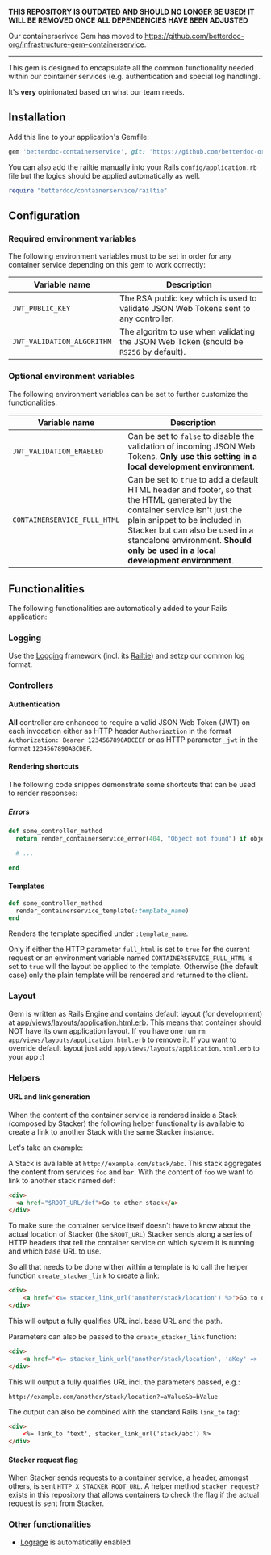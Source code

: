 **THIS REPOSITORY IS OUTDATED AND SHOULD NO LONGER BE USED! IT WILL BE REMOVED ONCE ALL DEPENDENCIES HAVE BEEN ADJUSTED**

Our containerserivce Gem has moved to https://github.com/betterdoc-org/infrastructure-gem-containerservice. 

---

This gem is designed to encapsulate all the common functionality needed within our cointainer services (e.g. authentication and special log handling).

It's **very** opinionated based on what our team needs.

## Installation

Add this line to your application's Gemfile:

```ruby
gem 'betterdoc-containerservice', git: 'https://github.com/betterdoc-org/general-gem-betterdoc-containerservice'
```

You can also add the railtie manually into your Rails `config/application.rb` file but the logics should be applied automatically as well.

```ruby
require "betterdoc/containerservice/railtie"
```

## Configuration

### Required environment variables

The following environment variables must to be set in order for any container service depending on this gem to work correctly:

| Variable name | Description |
| ------------- | ----------- |
| `JWT_PUBLIC_KEY` | The RSA public key which is used to validate JSON Web Tokens sent to any controller. |
| `JWT_VALIDATION_ALGORITHM` | The algoritm to use when validating the JSON Web Token (should be `RS256` by default). |

### Optional environment variables

The following environment variables can be set to further customize the functionalities:

| Variable name | Description |
| ------------- | ----------- |
| `JWT_VALIDATION_ENABLED` | Can be set to `false` to disable the validation of incoming JSON Web Tokens. **Only use this setting in a local development environment**. |
| `CONTAINERSERVICE_FULL_HTML` | Can be set to `true` to add a default HTML header and footer, so that the HTML generated by the container service isn't just the plain snippet to be included in Stacker but can also be used in a standalone environment. **Should only be used in a local development environment**. |

## Functionalities

The following functionalities are automatically added to your Rails application:

### Logging

Use the [Logging](https://github.com/TwP/logging) framework (incl. its [Railtie](https://github.com/TwP/logging-rails)) and setzp our common log format.

### Controllers

#### Authentication

**All** controller are enhanced to require a valid JSON Web Token (JWT) on each invocation either as HTTP header `Authoriaztion` in the format `Authorization: Bearer 1234567890ABCEEF` or as HTTP parameter `_jwt` in the format `1234567890ABCDEF`.

#### Rendering shortcuts

The following code snippes demonstrate some shortcuts that can be used to render responses:

##### Errors

```ruby
def some_controller_method
  return render_containerservice_error(404, "Object not found") if object_not_found

  # ...

end
```

#### Templates

```ruby
def some_controller_method
  render_containerservice_template(:template_name)
end
```

Renders the template specified under `:template_name`.

Only if either the HTTP parameter `full_html` is set to `true` for the current request or an environment variable named `CONTAINERSERVICE_FULL_HTML` is set to `true` will the layout be applied to the template.
Otherwise (the default case) only the plain template will be rendered and returned to the client.

### Layout

Gem is written as Rails Engine and contains default layout (for development) at [app/views/layouts/application.html.erb](app/views/layouts/application.html.erb). This means that container should NOT have its own application layout. If you have one run `rm app/views/layouts/application.html.erb` to remove it. If you want to override default layout just add `app/views/layouts/application.html.erb` to your app :)

### Helpers

#### URL and link generation

When the content of the container service is rendered inside a Stack (composed by Stacker) the following helper functionality is available to create a link to another Stack with the same Stacker instance.

Let's take an example:

A Stack is available at `http://example.com/stack/abc`.
This stack aggregates the content from services `foo` and `bar`.
With the content of `foo` we want to link to another stack named `def`:

```html
<div>
  <a href="$ROOT_URL/def">Go to other stack</a>
</div>
```

To make sure the container service itself doesn't have to know about the actual location of Stacker (the `$ROOT_URL`) Stacker sends along a series of HTTP headers that tell the container service on which system it is running and which base URL to use.

So all that needs to be done wither within a template is to call the helper function `create_stacker_link` to create a link:

```html
<div>
    <a href="<%= stacker_link_url('another/stack/location') %>">Go to other location</a>
</div>
```

This will output a fully qualifies URL incl. base URL and the path.

Parameters can also be passed to the `create_stacker_link` function:

```html
<div>
    <a href="<%= stacker_link_url('another/stack/location', 'aKey' => 'aValue', 'bKey' => 'bValue') %>">Go to other location</a>
</div>
```

This will output a fully qualifies URL incl. the parameters passed, e.g.:

```
http://example.com/another/stack/location?=aValue&b=bValue
```

The output can also be combined with the standard Rails `link_to` tag:

```html
<div>
    <%= link_to 'text', stacker_link_url('stack/abc') %>
</div>
```

#### Stacker request flag

When Stacker sends requests to a container service, a header, amongst others, is sent `HTTP_X_STACKER_ROOT_URL`.
A helper method `stacker_request?` exists in this repository that allows containers to check the flag if the actual request is sent from Stacker.


### Other functionalities

* [Lograge](https://github.com/roidrage/lograge) is automatically enabled
